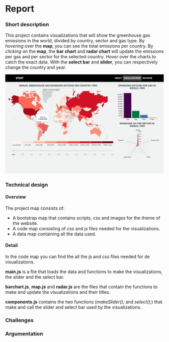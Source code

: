 # Report

### Short description
This project contains visualizations that will show the greenhouse gas emissions in the world, divided by country, sector and gas type. By *hovering* over the **map**, you can see the total emissions per country. By *clicking* on the **map**, the **bar chart** and **radar chart** will update the emissions per gas and per sector for the selected country. *Hover* over the charts to catch the exact data. With the **select bar** and **slider**, you can respectively change the country and year.

![4-mapHover.png](https://github.com/11096187/programmeerproject/blob/master/docs/4-mapHover.png)

### Technical design
#### Overview
The project map consists of:
- A bootstrap map that contains scripts, css and images for the theme of the website.
- A code map consisting of css and js files needed for the visualizations.
- A data map containing all the data used.

#### Detail
In the code map you can find the all the js and css files needed for de visualizations.

**main.js** is a file that loads the data and functions to make the visualizations, the slider and the select bar. 

**barchart.js**, **map.js** and **radar.js** are the files that contain the functions to make and update the visualizations and their titles.

**components.js** contains the two functions (*makeSlider();* and *select();*) that make and call the slider and select bar used by the visualizations.

### Challenges


### Argumentation


